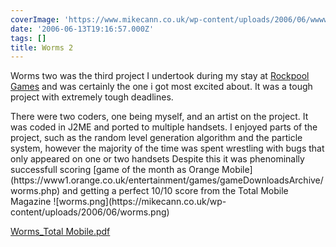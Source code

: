 ```yaml
---
coverImage: 'https://www.mikecann.co.uk/wp-content/uploads/2006/06/wwwworms.png'
date: '2006-06-13T19:16:57.000Z'
tags: []
title: Worms 2
---
```


Worms two was the third project I undertook during my stay at [Rockpool Games](https://www.rockpoolgames.com/) and was certainly the one i got most excited about. It was a tough project with extremely tough deadlines.

<!-- more -->

<p class="MsoNormal">There were two coders, one being myself, and an artist on the project. It was coded in J2ME and ported to multiple handsets. I enjoyed parts of the project, such as the random level generation algorithm and the particle system, however the majority of the time was spent wrestling with bugs that only appeared on one or two handsets
Despite this it was phenominally successfull scoring [game of the month as Orange Mobile](https://www1.orange.co.uk/entertainment/games/gameDownloadsArchive/worms.php) and getting a perfect 10/10 score from the Total Mobile Magazine
![worms.png](https://mikecann.co.uk/wp-content/uploads/2006/06/worms.png)

[Worms_Total Mobile.pdf](https://www.mikecann.co.uk/Worms_Total%20Mobile.pdf "Worms_Total Mobile.pdf")
